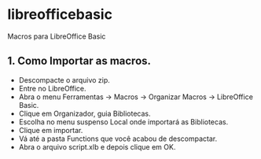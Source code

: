# libreofficebasic
Macros para LibreOffice Basic

## 1. Como Importar as macros. ##

* Descompacte o arquivo zip. 
* Entre no LibreOffice. 
* Abra o menu Ferramentas -> Macros -> Organizar Macros -> LibreOffice Basic. 
* Clique em Organizador, guia Bibliotecas. 
* Escolha no menu suspenso Local onde importará as Bibliotecas. 
* Clique em importar. 
* Vá até a pasta Functions que você acabou de descompactar.
* Abra o arquivo script.xlb e depois clique em OK.
